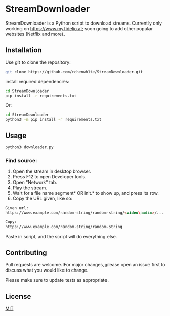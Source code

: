 # StreamDownloader

StreamDownloader is a Python script to download streams. Currently only working on https://www.myfidelio.at; soon going to add other popular websites (Netflix and more).
## Installation

Use git to clone the repository:

```bash
git clone https://github.com/rchenwh1te/StreamDownloader.git
```
install required dependencies:
```bash
cd StreamDownloader
pip install -r requirements.txt
```
Or:
```bash
cd StreamDownloader
python3 -m pip install -r requirements.txt
```

## Usage

```bash
python3 downloader.py
```
### Find source:
1. Open the stream in desktop browser.
2. Press F12 to open Developer tools.
3. Open "Network" tab.
4. Play the stream.
5. Wait for a file name segment* OR init.* to show up, and press its row.
6. Copy the URL given, like so:
```html
Given url:
https://www.example.com/random-string/random-string/<video\audio>/...

Copy:
https://www.example.com/random-string/random-string
```
Paste in script, and the script will do everything else.

## Contributing
Pull requests are welcome. For major changes, please open an issue first to discuss what you would like to change.

Please make sure to update tests as appropriate.

## License
[MIT](https://choosealicense.com/licenses/mit/)
